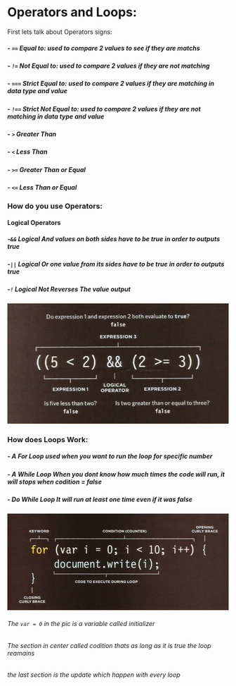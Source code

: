 # Operators and Loops:

First lets talk about Operators signs:

##### - `==` Equal to: used to compare 2 values to see if they are matchs
##### - `!=` Not Equal to: used to compare 2 values if they are not matching
##### - `===` Strict Equal to: used to compare 2 values if they are matching in data type and value
##### - `!==` Strict Not Equal to: used to compare 2 values if they are not matching in data type and value
##### - `>` Greater Than
##### - `<` Less Than
##### - `>=` Greater Than or Equal
##### - `<=` Less Than or Equal

### How do you use Operators:

#### Logical Operators

##### -`&&` Logical And values on both sides have to be true in order to outputs true
##### -`||` Logical Or one value from its sides have to be true in order to outputs true
##### -`!` Logical Not Reverses The value output 

![Logical Operators](/img/emma.png)

### How does Loops Work:
##### - A For Loop used when you want to run the loop for specific number
##### - A While Loop When you dont know how much times the code will run, it will stops when codition = false
##### - Do While Loop It will run at least one time even if it was false

![Logical Operators](/img/lemma.png)

###### The `var = 0` in the pic is a variable called initializer
###### The section in center called codition thats as long as it is true the loop reamains
###### the last section is the update which happen with every loop
